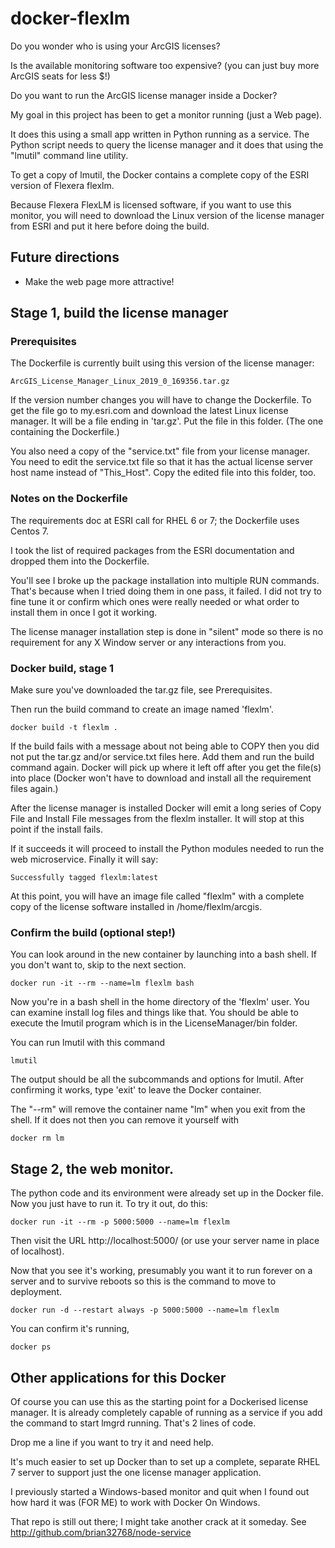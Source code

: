 # docker-flexlm

Do you wonder who is using your ArcGIS licenses?

Is the available monitoring software too expensive? (you can just buy more ArcGIS seats
for less $!)

Do you want to run the ArcGIS license manager inside a Docker?

My goal in this project has been to get a monitor running (just a Web page).

It does this using a small app written in Python running as a service.
The Python script needs to query the license manager and it does that
using the "lmutil" command line utility.

To get a copy of lmutil, the Docker contains a complete copy of
the ESRI version of Flexera flexlm.

Because Flexera FlexLM is licensed software, if you want to use this
monitor, you will need to download the Linux version of the license
manager from ESRI and put it here before doing the build.

## Future directions

* Make the web page more attractive!

## Stage 1, build the license manager

### Prerequisites

The Dockerfile is currently built using this version of the license manager:

    ArcGIS_License_Manager_Linux_2019_0_169356.tar.gz

If the version number changes you will have to change the Dockerfile.
To get the file go to my.esri.com and download the latest Linux
license manager.  It will be a file ending in 'tar.gz'. Put the file
in this folder. (The one containing the Dockerfile.)

You also need a copy of the "service.txt" file from your license
manager.  You need to edit the service.txt file so that it has the
actual license server host name instead of "This_Host".
Copy the edited file into this folder, too.

### Notes on the Dockerfile

The requirements doc at ESRI call for RHEL 6 or 7; the Dockerfile uses Centos 7.

I took the list of required packages from the ESRI documentation and
dropped them into the Dockerfile.

You'll see I broke up the package installation into multiple RUN commands. That's because
when I tried doing them in one pass, it failed. I did not try to fine tune it or confirm
which ones were really needed or what order to install them in once I got it working.

The license manager installation step is done in "silent" mode so
there is no requirement for any X Window server or any interactions
from you.

### Docker build, stage 1

Make sure you've downloaded the tar.gz file, see Prerequisites.

Then run the build command to create an image named 'flexlm'.

    docker build -t flexlm .

If the build fails with a message about not being able to COPY then
you did not put the tar.gz and/or service.txt files here. Add them and
run the build command again.  Docker will pick up where it left off
after you get the file(s) into place (Docker won't have to download
and install all the requirement files again.)

After the license manager is installed Docker will emit a long series
of Copy File and Install File messages from the flexlm installer. It
will stop at this point if the install fails.

If it succeeds it will proceed to install the Python modules needed to
run the web microservice. Finally it will say:

    Successfully tagged flexlm:latest

At this point, you will have an image file called "flexlm" with a
complete copy of the license software installed in /home/flexlm/arcgis.

### Confirm the build (optional step!)

You can look around in the new container by launching into a bash shell.
If you don't want to, skip to the next section.

    docker run -it --rm --name=lm flexlm bash

Now you're in a bash shell in the home directory of the 'flexlm' user.
You can examine install log files and things like that. You should be able
to execute the lmutil program which is in the LicenseManager/bin folder.

You can run lmutil with this command

    lmutil

The output should be all the subcommands and options for lmutil. After confirming
it works, type 'exit' to leave the Docker container.

The "--rm" will remove the container name "lm" when you exit from the shell.
If it does not then you can remove it yourself with

    docker rm lm

## Stage 2, the web monitor.

The python code and its environment were already set up in the Docker
file. Now you just have to run it. To try it out, do this:

    docker run -it --rm -p 5000:5000 --name=lm flexlm

Then visit the URL http://localhost:5000/ (or use your server name in place of localhost).

Now that you see it's working, presumably you want it to run forever
on a server and to survive reboots so this is the command to move to
deployment.

    docker run -d --restart always -p 5000:5000 --name=lm flexlm

You can confirm it's running, 

    docker ps
    
## Other applications for this Docker

Of course you can use this as the starting point for a Dockerised
license manager. It is already completely capable of running as a
service if you add the command to start lmgrd running. That's 2 lines
of code.

Drop me a line if you want to try it and need help.

It's much easier to set up Docker than to set up a complete, separate
RHEL 7 server to support just the one license manager application.

I previously started a Windows-based monitor and quit when I found
out how hard it was (FOR ME) to work with Docker On Windows.

That repo is still out there; I might take another crack at it someday. See
http://github.com/brian32768/node-service

